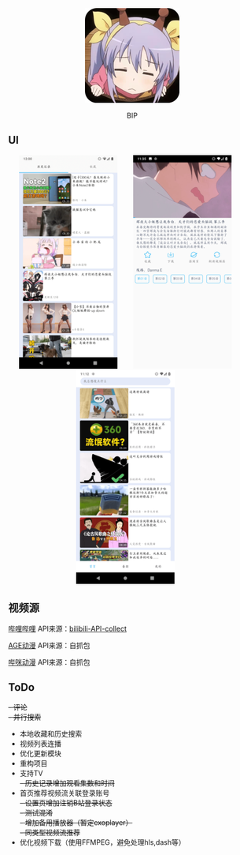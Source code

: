 <div align=center>
<img src ="./img/ic_launcher.png"/>
<p>BIP</p>
</div>


## UI
<div align=center>
<img width = '200' height ='433' src ="./img/ic_screen_shot1.png"/>&emsp;&emsp;
<img width = '200' height ='433' src ="./img/ic_screen_shot2.png"/>&emsp;&emsp;
<img width = '200' height ='433' src ="./img/ic_screen_shot3.png"/>&emsp;&emsp;
</div>

## 视频源
[哔哩哔哩](https://www.bilibili.com/)
API来源：[bilibili-API-collect](https://github.com/SocialSisterYi/bilibili-API-collect)

[AGE动漫](https://www.agemys.com)
API来源：自抓包

[哔咪动漫](https://bimiacg4.net/)
API来源：自抓包

## ToDo
~~- 评论~~  
~~- 并行搜索~~
- 本地收藏和历史搜索
- 视频列表连播
- 优化更新模块
- 重构项目
- 支持TV  
  ~~- 历史记录增加观看集数和时间~~
- 首页推荐视频流关联登录账号  
  ~~- 设置页增加注销B站登录状态~~  
  ~~- 测试混淆~~  
  ~~- 增加备用播放器（暂定exoplayer）~~  
  ~~- 同类型视频流推荐~~
- 优化视频下载（使用FFMPEG，避免处理hls,dash等）